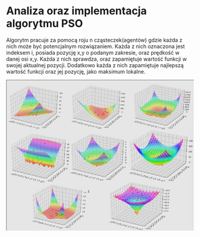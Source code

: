 # Analiza oraz implementacja algorytmu PSO

Algorytm pracuje za pomocą roju n cząsteczek(agentów) gdzie każda z nich może być potencjalnym rozwiązaniem. Każda z nich oznaczona jest indeksem i, posiada pozycję x,y o podanym zakresie, oraz prędkość w danej osi x,y. Każda z nich sprawdza, oraz zapamiętuje wartość funkcji w swojej aktualnej pozycji. Dodatkowo każda z nich zapamiętuje najlepszą wartość funkcji oraz jej pozycję, jako maksimum lokalne. 

![screenshot](https://raw.githubusercontent.com/anteczko/PSO/master/scr/pso_000.png)
